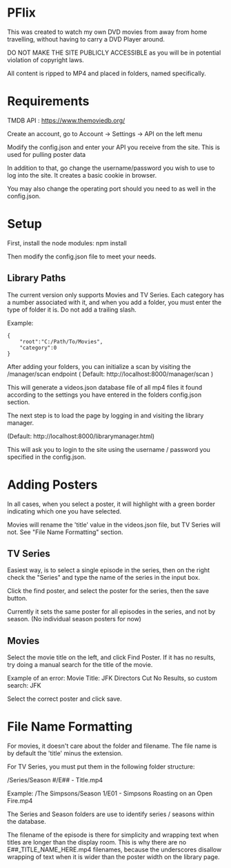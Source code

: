 # PFlix

This was created to watch my own DVD movies from away from home travelling, without having to carry a DVD Player around.

DO NOT MAKE THE SITE PUBLICLY ACCESSIBLE as you will be in potential violation of copyright laws.

All content is ripped to MP4 and placed in folders, named specifically.

# Requirements

TMDB API : https://www.themoviedb.org/

Create an account, go to Account -> Settings -> API on the left menu

Modify the config.json and enter your API you receive from the site. This is used for pulling poster data

In addition to that, go change the username/password you wish to use to log into the site. It creates a basic cookie
in browser.

You may also change the operating port should you need to as well in the config.json.

# Setup

First, install the node modules: npm install 

Then modify the config.json file to meet your needs.

## Library Paths

The current version only supports Movies and TV Series.
Each category has a number associated with it, and when you add a folder, you must enter the type of folder it is.
Do not add a trailing slash.

Example:
```
{
    "root":"C:/Path/To/Movies",
    "category":0
}
```

After adding your folders, you can initialize a scan by visiting the /manager/scan endpoint ( Default: http://localhost:8000/manager/scan )

This will generate a videos.json database file of all mp4 files it found according to the settings you have entered in the folders config.json section.

The next step is to load the page by logging in and visiting the library manager.

(Default: http://localhost:8000/librarymanager.html)

This will ask you to login to the site using the username / password you specified in the config.json.

# Adding Posters

In all cases, when you select a poster, it will highlight with a green border indicating which one you have selected.

Movies will rename the 'title' value in the videos.json file, but TV Series will not. See "File Name Formatting" section.

## TV Series

Easiest way, is to select a single episode in the series, then on the right check the "Series" and type the name of the series in the input box.

Click the find poster, and select the poster for the series, then the save button.

Currently it sets the same poster for all episodes in the series, and not by season. (No individual season posters for now)

## Movies

Select the movie title on the left, and click Find Poster. If it has no results, try doing a manual search for the title of the movie.

Example of an error:
    Movie Title: JFK Directors Cut
    No Results, so custom search: JFK

Select the correct poster and click save.

# File Name Formatting

For movies, it doesn't care about the folder and filename. The file name is by default the 'title' minus the extension.

For TV Series, you must put them in the following folder structure:

/Series/Season #/E## - Title.mp4

Example: /The Simpsons/Season 1/E01 - Simpsons Roasting on an Open Fire.mp4

The Series and Season folders are use to identify series / seasons within the database.

The filename of the episode is there for simplicity and wrapping text when titles are longer than the display room.
This is why there are no E##_TITLE_NAME_HERE.mp4 filenames, because the underscores disallow wrapping of text when it is wider than the poster width on the library page.